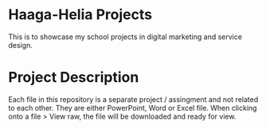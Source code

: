 # Haaga-Helia Projects
This is to showcase my school projects in digital marketing and service design.

# Project Description
Each file in this repository is a separate project / assingment and not related to each other.
They are either PowerPoint, Word or Excel file.
When clicking onto a file > View raw, the file will be downloaded and ready for view.
